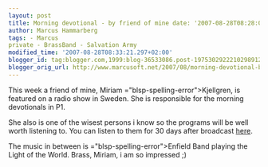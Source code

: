 ```yaml
---
layout: post
title: Morning devotional - by friend of mine date: '2007-08-28T08:28:00.000+02:00'
author: Marcus Hammarberg
tags: - Marcus
private - BrassBand - Salvation Army
modified_time: '2007-08-28T08:33:21.297+02:00'
blogger_id: tag:blogger.com,1999:blog-36533086.post-1975302922210298912
blogger_orig_url: http://www.marcusoft.net/2007/08/morning-devotional-by-friend-of-mine.html
---
```


This week a friend of mine, Miriam <span>="blsp-spelling-error">Kjellgren</span>, is featured on a radio
show in Sweden. She is responsible for the morning devotionals in P1.

She also is one of the wisest persons i know so the programs will be
well worth listening to. You can listen to them for 30 days after
broadcast
[here](http://www.sr.se/cgi-bin/P1/program/sandningsarkiv.asp?programID=1320).

The music in between is <span>="blsp-spelling-error">Enfield</span> Band playing the Light of the
World. Brass, Miriam, i am so impressed ;)
